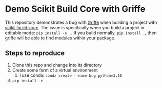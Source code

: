 # Demo Scikit Build Core with Griffe

This repository demonstrates a bug with [Griffe](https://github.com/mkdocstrings/griffe) when building a project with [scikit-build-core](https://github.com/scikit-build/scikit-build-core). The issue is specifically when you build a project in editable mode: `pip install -e .`. If you build normally, `pip install .`, then griffe will be able to find modules within your package.


## Steps to reproduce

1. Clone this repo and change into its directory
2. Create some form of a virtual environment
    1. I use conda: `conda create --name bug python=3.10`
3. `pip install -e .`
